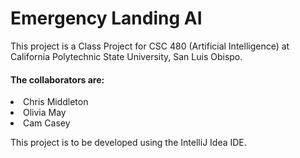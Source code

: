 <h1>Emergency Landing AI</h1>
<p>This project is a Class Project for CSC 480 (Artificial Intelligence) at California Polytechnic State University, San Luis Obispo.</p>
<h4>The collaborators are:</h4>
<li>Chris Middleton</li>
<li>Olivia May</li>
<li>Cam Casey</li>

This project is to be developed using the IntelliJ Idea IDE.
